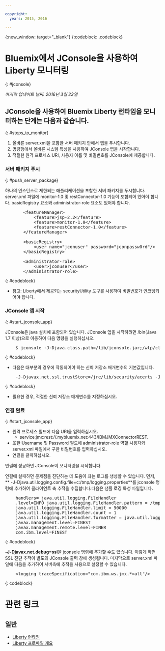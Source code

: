 ```yaml
---

copyright:
  years: 2015, 2016

---
```


{:new_window: target="_blank"}
{:codeblock: .codeblock}

# Bluemix에서 JConsole을 사용하여 Liberty 모니터링
{: #jconsole}

*마지막 업데이트 날짜: 2016년 3월 23일*

## JConsole을 사용하여 Bluemix Liberty 런타임을 모니터하는 단계는 다음과 같습니다. 
{: #steps_to_monitor}

1. 올바른 server.xml을 포함한 서버 패키지 안에서 앱을 푸시합니다. 
2. 명령행에서 올바른 시스템 특성을 사용하여 JConsole 앱을 시작합니다. 
3. 적절한 원격 프로세스 URI, 사용자 이름 및 비밀번호를 JConsole에 제공합니다.

### 서버 패키지 푸시
{: #push_server_package}

하나의 인스턴스로 제한되는 애플리케이션을 포함한
서버 패키지를 푸시합니다. server.xml 파일에 monitor-1.0 및 restConnector-1.0 기능이 포함되어 있어야 합니다.
basicRegistry 요소와 administrator-role 요소도 있어야 합니다. 
<pre>
       &lt;featureManager&gt;
    	   &lt;feature&gt;jsp-2.2&lt;/feature&gt;
    	   &lt;feature&gt;monitor-1.0&lt;/feature&gt;
    	   &lt;feature&gt;restConnector-1.0&lt;/feature&gt;
       &lt;/featureManager&gt;

       &lt;basicRegistry&gt;
    	   &lt;user name="jconuser" password="jconpassw0rd"/&gt;
       &lt;/basicRegistry&gt;

       &lt;administrator-role&gt;
    	   &lt;user&gt;jconuser&lt;/user&gt;
       &lt;/administrator-role&gt;
</pre>
{: #codeblock}

   * 참고: Liberty에서 제공되는 securityUtility 도구를 사용하여 비밀번호가 인코딩되어야 합니다.

### JConsole 앱 시작
{: #start_jconsole_app}

JConsole은 java 설치에 포함되어 있습니다. JConsole 앱을 시작하려면 <java-home>/bin(Java 1.7 이상)으로 이동하여 다음 명령을 실행하십시오. 
<pre>
    $ jconsole -J-Djava.class.path=<java-home>/lib/jconsole.jar;<liberty-home>/wlp/clients/restConnector.jar
</pre>
{: #codeblock}

  * 다음은 대부분의 경우에 작동되어야 하는 신뢰 저장소 매개변수의 기본값입니다.
<pre>
    -J-Djavax.net.ssl.trustStore=<java-home>/jre/lib/security/acerts -J-Djavax.net.ssl.trustStorePassword=changeit -J-Djavax.net.ssl.trustStoreType=jks
</pre>
{: #codeblock}
  * 필요한 경우,
적절한 신뢰 저장소 매개변수를 지정하십시오.

### 연결 완료
{: #start_jconsole_app}
  * 원격 프로세스 필드에 다음 URI을 입력하십시오.     
    * service:jmx:rest://<appName>.mybluemix.net:443/IBMJMXConnectorREST.  
  *  또한 Username 및 Password 필드에 administrator-role 역할 사용자와 server.xml 파일에서 구한 비밀번호를 입력하십시오. 
  * 연결을 클릭하십시오.

연결에 성공하면
JConsole이 모니터링을 시작합니다.

연결에 실패하면
문제점을 진단하는 데 도움이 되는 로그를 생성할 수 있습니다.
먼저, ** -J-Djava.util.logging.config.file=c:/tmp/logging.properties**를
jconsole 명령에 추가하여 클라이언트 측 추적을 수집합니다.다음은 샘플 로깅 특성 파일입니다. 

<pre>
    handlers= java.util.logging.FileHandler
    .level=INFO java.util.logging.FileHandler.pattern = /tmp/jmxtrace.log
    java.util.logging.FileHandler.limit = 50000
    java.util.logging.FileHandler.count = 1
    java.util.logging.FileHandler.formatter = java.util.logging.SimpleFormatter
    javax.management.level=FINEST
    javax.management.remote.level=FINER
    com.ibm.level=FINEST
</pre>
{: #codeblock}

<b>&dash;J&dash;Djavax.net.debug=ssl</b>을 jconsole 명령에 추가할 수도 있습니다. 이렇게 하면 SSL 진단 추적이 별도의
JConsole 출력 창에 생성됩니다. 마지막으로 server.xml 파일에 다음을 추가하여 서버측에 추적을 사용으로 설정할 수 있습니다. 
<pre>
    &lt;logging traceSpecification="com.ibm.ws.jmx.&ast;=all"/&gt;
</pre>
{: codeblock}

# 관련 링크
## 일반
* [Liberty 런타임](index.html)
* [Liberty 프로파일 개요](http://www-01.ibm.com/support/knowledgecenter/SSAW57_8.5.5/com.ibm.websphere.wlp.nd.doc/ae/cwlp_about.html)
